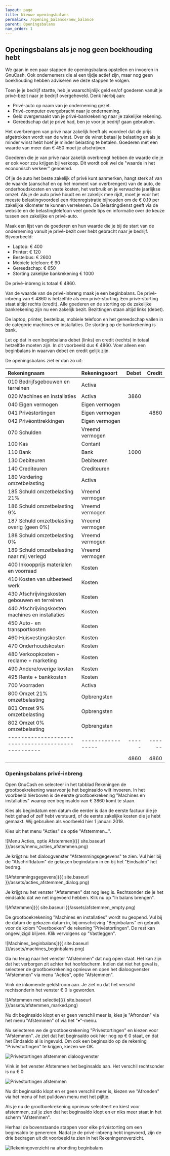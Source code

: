 ```yaml
---
layout: page
title: Nieuwe openingsbalans
permalink: /opening_balance/new_balance
parent: Openingsbalans
nav_order: 1
---
```


## Openingsbalans als je nog geen boekhouding hebt
We gaan in een paar stappen de openingsbalans opstellen en invoeren in GnuCash.
Ook ondernemers die al een tijdje actief zijn, maar nog geen boekhouding hebben
adviseren we deze stappen te volgen.

Toen je je bedrijf startte, heb je waarschijnlijk geld en/of goederen vanuit je
privé-bezit naar je bedrijf overgeheveld. Denk hierbij aan:
* Privé-auto op naam van je onderneming gezet.
* Privé-computer overgebracht naar je onderneming.
* Geld overgemaakt van je privé-bankrekening naar je zakelijke rekening.
* Gereedschap dat je privé had, ben je voor je bedrijf gaan gebruiken.

Het overbrengen van privé naar zakelijk heeft als voordeel dat de prijs
afgetrokken wordt van de winst. Over de winst betaal je belasting en als je 
minder winst hebt hoef je minder belasting te betalen.
Goederen met een waarde van meer dan € 450 moet je afschrijven.

Goederen die je van privé naar zakelijk overbrengt hebben de waarde die je er
ook voor zou krijgen bij verkoop. Dit wordt ook wel de "waarde in het economisch
verkeer" genoemd.

Of je de auto het beste zakelijk of privé kunt aanmerken, hangt sterk af van de waarde
(aanschaf en op het moment van overbrengen) van de auto, de onderhoudskosten en vaste
kosten, het verbruik en je verwachte jaarlijkse omzet.
Als je de auto privé houdt en er zakelijk mee rijdt, moet je voor het meeste belastingvoordeel een rittenregistratie bijhouden om de € 0.19 per zakelijke kilometer
te kunnen verrekenen.
De Belastingdienst geeft via de website en de belastingtelefoon veel goede tips en
informatie over de keuze tussen een zakelijke en privé-auto.

Maak een lijst van de goederen en hun waarde die je bij de start van de onderneming
vanuit je privé-bezit over hebt gebracht naar je bedrijf. Bijvoorbeeld:

* Laptop: € 400
* Printer: € 120
* Bestelbus: € 2600
* Mobiele telefoon: € 90
* Gereedschap: € 650
* Storting zakelijke bankrekening € 1000

De privé-inbreng is totaal € 4860.

Van de waarde van de privé-inbreng maak je een beginbalans.
De privé-inbreng van € 4860 is hetzelfde als een privé-storting. Een privé-storting
staat altijd rechts (credit). Alle goederen en de storting op de zakelijke bankrekening
zijn nu een zakelijk bezit. Bezittingen staan altijd links (debet).

De laptop, printer, bestelbus, mobiele telefoon en het gereedschap vallen in de categorie
machines en installaties. De storting op de bankrekening is bank.

Let op dat in een beginbalans debet (links) en credit (rechts) in totaal hetzelfde
moeten zijn. In dit voorbeeld dus € 4860. Voer alleen een beginbalans in waarvan debet
en credit gelijk zijn.

De openingsbalans ziet er dan zo uit:

| Rekeningnaam                                     | Rekeningsoort   | Debet | Credit |
|:-------------------------------------------------|:----------------|------:|-------:|
| 010 Bedrijfsgebouwen en terreinen                | Activa          |       |        |
| 020 Machines en installaties                     | Activa          |  3860 |        |
| 040 Eigen vermogen                               | Eigen vermogen  |       |        |
| 041 Privéstortingen                              | Eigen vermogen  |       |  4860  |
| 042 Privéonttrekkingen                           | Eigen vermogen  |       |        |
| 070 Schulden                                     | Vreemd vermogen |       |        |
| 100 Kas                                          | Contant         |       |        |
| 110 Bank                                         | Bank            |  1000 |        |
| 130 Debiteuren                                   | Debiteuren      |       |        |
| 140 Crediteuren                                  | Crediteuren     |       |        |
| 180 Vordering omzetbelasting                     | Activa          |       |        |
| 185 Schuld omzetbelasting 21%                    | Vreemd vermogen |       |        |
| 186 Schuld omzetbelasting 9%                     | Vreemd vermogen |       |        |
| 187 Schuld omzetbelasting overig (geen 0%)       | Vreemd vermogen |       |        |
| 188 Schuld omzetbelasting 0%                     | Vreemd vermogen |       |        |
| 189 Schuld omzetbelasting naar mij verlegd       | Vreemd vermogen |       |        |
| 400 Inkoopprijs materialen en voorraad           | Kosten          |       |        |
| 410 Kosten van uitbesteed werk                   | Kosten          |       |        |
| 430 Afschrijvingskosten gebouwen en terreinen    | Kosten          |       |        |
| 440 Afschrijvingskosten machines en installaties | Kosten          |       |        |
| 450 Auto- en transportkosten                     | Kosten          |       |        |
| 460 Huisvestingskosten                           | Kosten          |       |        |
| 470 Onderhoudskosten                             | Kosten          |       |        |
| 480 Verkoopkosten + reclame + marketing          | Kosten          |       |        |
| 490 Andere/overige kosten                        | Kosten          |       |        |
| 495 Rente + bankkosten                           | Kosten          |       |        |
| 700 Voorraden                                    | Activa          |       |        |
| 800 Omzet 21% omzetbelasting                     | Opbrengsten     |       |        |
| 801 Omzet 9% omzetbelasting                      | Opbrengsten     |       |        |
| 802 Omzet 0% omzetbelasting                      | Opbrengsten     |       |        |
|--------------------------------------------------|-----------------| ----- | ------ |
|                                                  |                 |  4860 |   4860 |

### Openingsbalans privé-inbreng

Open GnuCash en selecteer in het tabblad Rekeningen de grootboekrekening waarvoor je
het beginsaldo wilt invoeren. In het voorbeeld hierboven is de eerste grootboekrekening
"Machines en installaties" waarop een beginsaldo van € 3860 komt te staan.

Kies als begindatum een datum die eerder is dan de eerste factuur die je hebt gehad of
zelf hebt verstuurd, of de eerste zakelijke kosten die je hebt gemaakt.
Wij gebruiken als voorbeeld hier 1 januari 2019.

Kies uit het menu "Acties" de optie "Afstemmen...".

![Menu Acties, optie Afstemmen]({{ site.baseurl }}/assets/menu_acties_afstemmen.png)

Je krijgt nu het dialoogvenster "Afstemmingsgegevens" te zien. Vul hier bij de "Afschriftdatum"
de gekozen begindatum in en bij het "Eindsaldo" het bedrag.

![Afstemmingsgegevens]({{ site.baseurl }}/assets/acties_afstemmen_dialog.png)

Je krijgt nu het venster "Afstemmen" dat nog leeg is. Rechtsonder zie je het eindsaldo
dat we net ingevoerd hebben. Klik nu op "In balans brengen".

![Afstemmen]({{ site.baseurl }}/assets/afstemmen_empty.png)

De grootboekrekening "Machines en installaties" wordt nu geopend.
Vul bij de datum de gekozen datum in, bij omschrijving "Beginbalans" en gebruik
voor de kolom "Overboeken" de rekening "Privéstortingen".
De rest kan ongewijzigd blijven. Klik vervolgens op "Vastleggen".

![Machines_beginbalans]({{ site.baseurl }}/assets/machines_beginbalans.png)

Ga nu terug naar het venster "Afstemmen" dat nog open staat. Het kan zijn dat
het verborgen zit achter het hoofdscherm. Indien dat niet het geval is, selecteer
de grootboekrekening opnieuw en open het dialoogvenster "Afstemmen" via menu
"Acties", optie "Afstemmen".

Vink de inkomende geldstroom aan. Je ziet nu dat het verschil rechtsonderin het
venster € 0 is geworden.

![Afstemmen met selectie]({{ site.baseurl }}/assets/afstemmen_marked.png)

Nu dit beginsaldo klopt en er geen verschil meer is, kies je "Afronden" via het
menu "Afstemmen" of via het "&#9662;"-menu.

Nu selecteren we de grootboekrekening "Privéstortingen" en kiezen voor "Afstemmen".
Je ziet dat het beginsaldo ook hier nog op € 0 staat, en dat het Eindsaldo al is
ingevuld. Om ook een beginsaldo op de rekening "Privéstortingen" te krijgen, kiezen we OK.

![Privéstortingen afstemmen dialoogvenster]({{site.baseurl}}/assets/privestortingen_afstemmen_dialog.png)

Vink in het venster Afstemmen het beginsaldo aan. Het verschil rechtsonder is nu € 0.

![Privéstortingen afstemmen]({{site.baseurl}}/assets/privestortingen_afstemmen_window.png)

Nu dit beginsaldo klopt en er geen verschil meer is, kiezen we "Afronden" via het menu of het pulldown menu met het pijltje.

Als je nu de grootboekrekening opnieuw selecteert en kiest voor afstemmen, zul je zien dat het beginsaldo klopt
en er niks meer staat in het scherm "Afstemmen".

Herhaal de bovenstaande stappen voor elke privéstorting om een beginsaldo te genereren.
Nadat je de privé-inbreng hebt ingevoerd, zijn de drie bedragen uit dit voorbeeld te zien
in het Rekeningenoverzicht.

![Rekeningoverzicht na afronding beginbalans]({{site.baseurl}}/assets/accounts_after_start_balance_complete.png)
